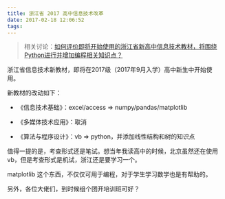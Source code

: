 ```yaml
---
title: 浙江省 2017 高中信息技术改革
date: 2017-02-18 12:06:52
tags:
---
```


> 相关讨论：[如何评价即将开始使用的浙江省新高中信息技术教材，将围绕Python进行并增加编程相关知识点？](https://www.zhihu.com/question/55811645)

浙江省信息技术新教材，即将在2017级（2017年9月入学）高中新生中开始使用。

新教材的改动如下：

+   《信息技术基础》：excel/access => numpy/pandas/matplotlib

+   《多媒体技术应用》：取消

+   《算法与程序设计》：vb => python，并添加线性结构和树的知识点

值得一提的是，考查形式还是笔试。想当年我读高中的时候，北京虽然还在使用 vb，但是考查形式是机试，浙江还是要学习一个。

matplotlib 这个东西，不仅仅可用于编程，对于学生学习数学也是有帮助的。

另外，各位大佬们，到时候组个团开培训班可好？
